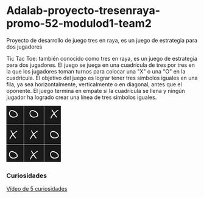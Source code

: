 # Adalab-proyecto-tresenraya-promo-52-modulod1-team2
Proyecto de desarrollo de juego tres en raya, es un juego de estrategia para dos jugadores

Tic Tac Toe: también conocido como tres en raya, es un juego de estrategia para dos jugadores. El juego se juega en una cuadrícula de tres por tres en la que los jugadores toman turnos para colocar una "X" o una "O" en la cuadrícula. El objetivo del juego es lograr tener tres símbolos iguales en una fila, ya sea horizontalmente, verticalmente o en diagonal, antes que el oponente. El juego termina en empate si la cuadrícula se llena y ningún jugador ha logrado crear una línea de tres símbolos iguales.

![alt text](image.png)

### Curiosidades
[Vídeo de 5 curiosidades](https://www.youtube.com/shorts/VVVz3EvTYKA)

